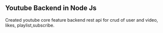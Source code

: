 ## Youtube Backend in Node Js
Created youtube core feature backend rest api for crud of user and video, likes, playlist,subscribe.